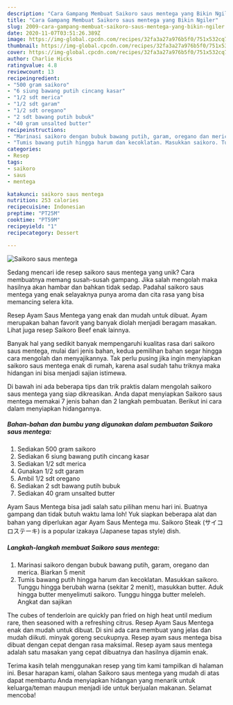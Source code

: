 ```yaml
---
description: "Cara Gampang Membuat Saikoro saus mentega yang Bikin Ngiler"
title: "Cara Gampang Membuat Saikoro saus mentega yang Bikin Ngiler"
slug: 2009-cara-gampang-membuat-saikoro-saus-mentega-yang-bikin-ngiler
date: 2020-11-07T03:51:26.389Z
image: https://img-global.cpcdn.com/recipes/32fa3a27a976b5f0/751x532cq70/saikoro-saus-mentega-foto-resep-utama.jpg
thumbnail: https://img-global.cpcdn.com/recipes/32fa3a27a976b5f0/751x532cq70/saikoro-saus-mentega-foto-resep-utama.jpg
cover: https://img-global.cpcdn.com/recipes/32fa3a27a976b5f0/751x532cq70/saikoro-saus-mentega-foto-resep-utama.jpg
author: Charlie Hicks
ratingvalue: 4.8
reviewcount: 13
recipeingredient:
- "500 gram saikoro"
- "6 siung bawang putih cincang kasar"
- "1/2 sdt merica"
- "1/2 sdt garam"
- "1/2 sdt oregano"
- "2 sdt bawang putih bubuk"
- "40 gram unsalted butter"
recipeinstructions:
- "Marinasi saikoro dengan bubuk bawang putih, garam, oregano dan merica. Biarkan 5 menit"
- "Tumis bawang putih hingga harum dan kecoklatan. Masukkan saikoro. Tunggu hingga berubah warna (sekitar 2 menit), masukkan butter. Aduk hingga butter menyelimuti saikoro. Tunggu hingga butter meleleh. Angkat dan sajikan"
categories:
- Resep
tags:
- saikoro
- saus
- mentega

katakunci: saikoro saus mentega 
nutrition: 253 calories
recipecuisine: Indonesian
preptime: "PT25M"
cooktime: "PT59M"
recipeyield: "1"
recipecategory: Dessert

---
```



![Saikoro saus mentega](https://img-global.cpcdn.com/recipes/32fa3a27a976b5f0/751x532cq70/saikoro-saus-mentega-foto-resep-utama.jpg)

Sedang mencari ide resep saikoro saus mentega yang unik? Cara membuatnya memang susah-susah gampang. Jika salah mengolah maka hasilnya akan hambar dan bahkan tidak sedap. Padahal saikoro saus mentega yang enak selayaknya punya aroma dan cita rasa yang bisa memancing selera kita.

Resep Ayam Saus Mentega yang enak dan mudah untuk dibuat. Ayam merupakan bahan favorit yang banyak diolah menjadi beragam masakan. Lihat juga resep Saikoro Beef enak lainnya.

Banyak hal yang sedikit banyak mempengaruhi kualitas rasa dari saikoro saus mentega, mulai dari jenis bahan, kedua pemilihan bahan segar hingga cara mengolah dan menyajikannya. Tak perlu pusing jika ingin menyiapkan saikoro saus mentega enak di rumah, karena asal sudah tahu triknya maka hidangan ini bisa menjadi sajian istimewa.


Di bawah ini ada beberapa tips dan trik praktis dalam mengolah saikoro saus mentega yang siap dikreasikan. Anda dapat menyiapkan Saikoro saus mentega memakai 7 jenis bahan dan 2 langkah pembuatan. Berikut ini cara dalam menyiapkan hidangannya.

<!--inarticleads1-->

##### Bahan-bahan dan bumbu yang digunakan dalam pembuatan Saikoro saus mentega:

1. Sediakan 500 gram saikoro
1. Sediakan 6 siung bawang putih cincang kasar
1. Sediakan 1/2 sdt merica
1. Gunakan 1/2 sdt garam
1. Ambil 1/2 sdt oregano
1. Sediakan 2 sdt bawang putih bubuk
1. Sediakan 40 gram unsalted butter


Ayam Saus Mentega bisa jadi salah satu pilihan menu hari ini. Buatnya gampang dan tidak butuh waktu lama loh! Yuk siapkan beberapa alat dan bahan yang diperlukan agar Ayam Saus Mentega mu. Saikoro Steak (サイコロステーキ) is a popular izakaya (Japanese tapas style) dish. 

<!--inarticleads2-->

##### Langkah-langkah membuat Saikoro saus mentega:

1. Marinasi saikoro dengan bubuk bawang putih, garam, oregano dan merica. Biarkan 5 menit
1. Tumis bawang putih hingga harum dan kecoklatan. Masukkan saikoro. Tunggu hingga berubah warna (sekitar 2 menit), masukkan butter. Aduk hingga butter menyelimuti saikoro. Tunggu hingga butter meleleh. Angkat dan sajikan


The cubes of tenderloin are quickly pan fried on high heat until medium rare, then seasoned with a refreshing citrus. Resep Ayam Saus Mentega enak dan mudah untuk dibuat. Di sini ada cara membuat yang jelas dan mudah diikuti. minyak goreng secukupnya. Resep ayam saus mentega bisa dibuat dengan cepat dengan rasa maksimal. Resep ayam saus mentega adalah satu masakan yang cepat dibuatnya dan hasilnya dijamin enak. 

Terima kasih telah menggunakan resep yang tim kami tampilkan di halaman ini. Besar harapan kami, olahan Saikoro saus mentega yang mudah di atas dapat membantu Anda menyiapkan hidangan yang menarik untuk keluarga/teman maupun menjadi ide untuk berjualan makanan. Selamat mencoba!
